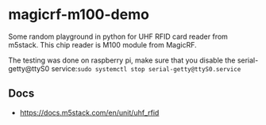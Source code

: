 # magicrf-m100-demo

Some random playground in python for UHF RFID card reader from m5stack. This chip reader is M100 module from MagicRF.

The testing was done on raspberry pi, make sure that you disable the serial-getty@ttyS0 service:`sudo systemctl stop serial-getty@ttyS0.service`

## Docs

* https://docs.m5stack.com/en/unit/uhf_rfid

